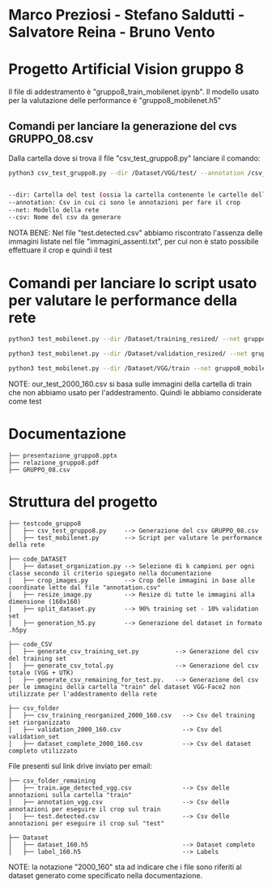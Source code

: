# Marco Preziosi - Stefano Saldutti - Salvatore Reina - Bruno Vento 
# Progetto Artificial Vision gruppo 8

Il file di addestramento è "gruppo8_train_mobilenet.ipynb".
Il modello usato per la valutazione delle performance è "gruppo8_mobilenet.h5"


## Comandi per lanciare la generazione del cvs GRUPPO_08.csv
Dalla cartella dove si trova il file "csv_test_gruppo8.py" lanciare il comando:

```bash
python3 csv_test_gruppo8.py --dir /Dataset/VGG/test/ --annotation /csv_folder/test.detected.csv --net gruppo8_mobilenet.h5 --csv GRUPPO_08.csv


--dir: Cartella del test (ossia la cartella contenente le cartelle delle identità
--annotation: Csv in cui ci sono le annotazioni per fare il crop
--net: Modello della rete
--csv: Nome del csv da generare 
```
NOTA BENE: Nel file "test.detected.csv" abbiamo riscontrato l'assenza delle immagini listate nel file "immagini_assenti.txt", per cui non è stato possibile effettuare il crop e quindi il test  

# Comandi per lanciare lo script usato per valutare le performance della rete

```bash
python3 test_mobilenet.py --dir /Dataset/training_resized/ --net gruppo8_mobilenet.h5 --csv_input /csv_folder/csv_training_reorganized_2000_160.csv

python3 test_mobilenet.py --dir /Dataset/validation_resized/ --net gruppo8_mobilenet.h5 --csv_input /csv_folder/validation_2000_160.csv

python3 test_mobilenet.py --dir /Dataset/VGG/train --net gruppo8_mobilenet.h5 --csv_input /csv_folder/our_test_2000_160.csv
```

NOTE: our_test_2000_160.csv si basa sulle immagini della cartella di train che non abbiamo usato per l'addestramento. Quindi le abbiamo considerate come test


# Documentazione
```
├── presentazione_gruppo8.pptx
├── relazione_gruppo8.pdf
├── GRUPPO_08.csv
```
# Struttura del progetto
```
├── testcode_gruppo8
│   ├── csv_test_gruppo8.py     --> Generazione del csv GRUPPO_08.csv
│   ├── test_mobilenet.py       --> Script per valutare le performance della rete
 
├── code_DATASET
│   ├── dataset_organization.py --> Selezione di k campioni per ogni classe secondo il criterio spiegato nella documentazione
│   ├── crop_images.py          --> Crop delle immagini in base alle coordinate lette dal file "annotation.csv"
│   ├── resize_image.py         --> Resize di tutte le immagini alla dimensione (160x160)
│   ├── split_dataset.py        --> 90% training set - 10% validation set
│   ├── generation_h5.py        --> Generazione del dataset in formato .h5py

├── code_CSV
│   ├── generate_csv_training_set.py          --> Generazione del csv del training set
│   ├── generate_csv_total.py                 --> Generazione del csv totale (VGG + UTK)
│   ├── generate_csv_remaining_for_test.py.   --> Generazione del csv per le immagini della cartella "train" del dataset VGG-Face2 non utilizzate per l'addestramento della rete

├── csv_folder
│   ├── csv_training_reorganized_2000_160.csv   --> Csv del training set riorganizzato
│   ├── validation_2000_160.csv                 --> Csv del validation_set
│   ├── dataset_complete_2000_160.csv           --> Csv del dataset completo utilizzato
```
File presenti sul link drive inviato per email:
```
├── csv_folder_remaining
│   ├── train.age_detected_vgg.csv              --> Csv delle annotazioni sulla cartella "train"
│   ├── annotation_vgg.csv                      --> Csv delle annotazioni per eseguire il crop sul train 
│   ├── test.detected.csv                       --> Csv delle annotazioni per eseguire il crop sul "test"

├── Dataset
│   ├── dataset_160.h5                          --> Dataset completo
│   ├── label_160.h5                            --> Labels
```



NOTE: la notazione "2000_160" sta ad indicare che i file sono riferiti al dataset generato come specificato nella documentazione. 

